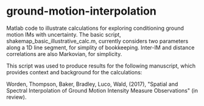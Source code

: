 # ground-motion-interpolation

Matlab code to illustrate calculations for exploring conditioning ground motion IMs with uncertainty. The basic script, shakemap_basic_illustrative_calc.m, currently considers two parameters along a 1D line segment, for simplity of bookkeeping. Inter-IM and distance correlations are also Markovian, for simplicity.

This script was used to produce results for the following manuscript, which provides context and background for the calculations:

Worden, Thompson, Baker, Bradley, Luco, Wald, (2017), "Spatial and Spectral Interpolation of Ground Motion Intensity Measure Observations" (in review).
